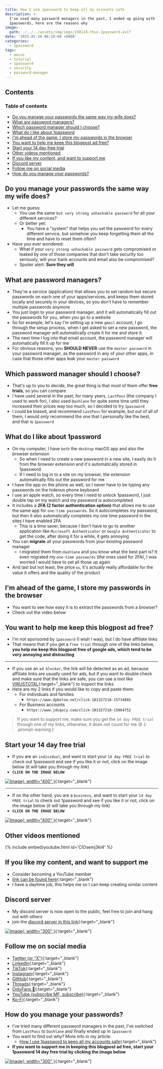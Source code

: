 ```yaml
---
title: How I use 1password to keep all my accounts safe
description: >-
  I've used many password managers in the past, I ended up going with
  1passwords, here are the reasons why
image:
  path: ./../../assets/img/imgs/250124-thux-1password.avif
date: '2025-01-24 06:10:00 +0000'
categories:
  - 1password
tags:
  - macos
  - tutorial
  - 1password
  - security
  - password-manager
---
```

## Contents

### Table of contents

<!-- toc -->

- [Do you manage your passwords the same way my wife does?](#do-you-manage-your-passwords-the-same-way-my-wife-does)
- [What are password managers?](#what-are-password-managers)
- [Which password manager should I choose?](#which-password-manager-should-i-choose)
- [What do I like about 1password](#what-do-i-like-about-1password)
- [I'm ahead of the game, I store my passwords in the browser](#im-ahead-of-the-game-i-store-my-passwords-in-the-browser)
- [You want to help me keep this blogpost ad free?](#you-want-to-help-me-keep-this-blogpost-ad-free)
- [Start your 14 day free trial](#start-your-14-day-free-trial)
- [Other videos mentioned](#other-videos-mentioned)
- [If you like my content, and want to support me](#if-you-like-my-content-and-want-to-support-me)
- [Discord server](#discord-server)
- [Follow me on social media](#follow-me-on-social-media)
- [How do you manage your passwords?](#how-do-you-manage-your-passwords)

<!-- tocstop -->

## Do you manage your passwords the same way my wife does?

- Let me guess:
  - You use the same `but very strong unhackable password` for all your
    different services?
  - Or better yet:
    - You have a "system" that helps you set the password for every different
      service, but somehow you keep forgetting them all the time and have to
      reset them often?
- Have you ever wondered:
  - What if your `very strong unhackable password` gets compromised or leaked by
    one of those companies that don't take security too seriously, will your
    bank accounts and email also be compromised?
  - Spoiler alert: **Sure they will**

## What are password managers?

- They're a service (application) that allows you to set random but secure
  passwords on each one of your apps/services, and keeps them stored locally and
  securely in your devices, so you don't have to remember multiple passwords
  anymore
- You just login to your password manager, and it will automatically fill out
  the passwords for you, when you go to a website
- So for example, let's say I'm setting up a new `gmail` account, I go through
  the setup process, when I get asked to set a new password, the password
  manager will automatically create it for me and store it.
- The next time I log into that email account, the password manager will
  automatically fill it up for me
- For obvious reasons, you **SHOULD NEVER** use the `master password` in your
  password manager, as the password in any of your other apps, in case that
  those other apps leak your `master password`

## Which password manager should I choose?

- That's up to you to decide, the great thing is that most of them offer **free
  trials**, so you can compare
- I have used several in the past, for many years, `LastPass` (the company I
  used to work for), I also used `Dashlane` for quite some time until they
  increased their prices way too much, so I decided to try `1password`
- I could be biased, and recommend `LastPass` for example, but out of all of
  them, I would only recommend the one that I personally like the best, and that
  is `1password`

## What do I like about 1password

- On my computer, I have `both` the `desktop` macOS app and also the browser
  extension
  - So when I need to create a new password in a new site, I easily do it from
    the browser extension and it's automatically stored in 1password
  - If I need to log in to a site on my browser, the extension automatically
    fills out the password for me
- I have the app on the phone as well, so I never have to be typing any
  passwords on the hideous phone keyboard
- I use an apple watch, so every time I need to unlock 1password, I just double
  tap on my watch and my password is autocompleted
- It includes a **2FA (2 factor authentication option)** that allows me to use
  the same app for `one-time passwords`. So it autocompletes my password, but
  then it also automatically completes my one time password in the sites I have
  enabled 2FA
  - This is a time saver, because I don't have to go to another application like
    `Microsoft Authenticator` or `Google Authenticator` to get the code, after
    doing it for a while, it gets annoying
- You can **migrate** all your passwords from your existing password manager
  - I migrated them from `dashlane` and you know what the best part is? It even
    migrated my `one-time passwords` (the ones used for 2FA), I was worried I
    would have to set all those up again
- And last but not least, the price 💵, it's actually really affordable for the
  value it offers and the quality of the product

## I'm ahead of the game, I store my passwords in the browser

- You want to see how easy it is to extract the passwords from a browser?
- Check out the video below

## You want to help me keep this blogpost ad free?

- I'm not sponsored by `1password` (I wish I was), but I do have affiliate links
- That means that if you get a `free trial` through one of the links below,
  **you help me keep this blogpost free of google ads, which tend to be very
  annoying and distracting**

---

- If you use an `ad blocker`, the link will be detected as an ad, because
  affiliate links are usually used for ads, but if you want to double check and
  make sure that the links are safe, you can use a tool like
  [VIRUSTOTAL](https://www.virustotal.com/gui/home/url){:target="\_blank"} to
  inspect the links
- Here are my 2 links if you would like to copy and paste them:
  - For individuals and families
    - `https://www.dpbolvw.net/click-101327218-15734885`
  - For Business accounts
    - `https://www.jdoqocy.com/click-101327218-15864752`

<!-- markdownlint-disable -->
<!-- prettier-ignore-start -->
 
<!-- tip=green, info=blue, warning=yellow, danger=red -->
 
> If you want to support me, make sure you get the `14 day FREE trial` through one
> of my links, otherwise, it does not count for me 😢
{: .prompt-warning }
 
<!-- prettier-ignore-end -->
<!-- markdownlint-restore -->

## Start your 14 day free trial

- If you are an `individual`, and want to start your `14 day FREE trial` to
  check out 1password and see if you like it or not, click on the image below
  (it will take you through my link)
- **`CLICK ON THE IMAGE BELOW`**

<!-- prettier-ignore -->
[![Image](../../assets/img/imgs/250123-1password-individuals.avif){: width="400" }](https://www.dpbolvw.net/click-101327218-15734885){:target="_blank"}

---

- If on the other hand, you are a `business`, and want to start your
  `14 day FREE trial` to check out 1password and see if you like it or not,
  click on the image below (it will take you through my link)
- **`CLICK ON THE IMAGE BELOW`**

<!-- prettier-ignore -->
[![Image](../../assets/img/imgs/250123-1password-businesses.avif){: width="400" }](https://www.jdoqocy.com/click-101327218-15864752){:target="_blank"}

## Other videos mentioned

{% include embed/youtube.html id='CIOsemj3kl4' %}

## If you like my content, and want to support me

- Consider becoming a YouTube member
- [link can be found here](https://www.youtube.com/channel/UCrSIvbFncPSlK6AdwE2QboA/join){:target="\_blank"}
- I have a daytime job, this helps me so I can keep creating similar content

## Discord server

- My discord server is now open to the public, feel free to join and hang out
  with others
- join the
  [discord server in this link](https://discord.gg/NgqMgwwtMH){:target="\_blank"}

[![Image](./../../assets/img/imgs/250210-discord-free.avif){: width="300" }](https://discord.gg/NgqMgwwtMH){:target="\_blank"}

## Follow me on social media

- [Twitter (or "X")](https://x.com/link_arzu){:target="\_blank"}
- [LinkedIn](https://www.linkedin.com/in/christianarzu){:target="\_blank"}
- [TikTok](https://www.tiktok.com/@linkarzu){:target="\_blank"}
- [Instagram](https://www.instagram.com/link_arzu){:target="\_blank"}
- [GitHub](https://github.com/linkarzu){:target="\_blank"}
- [Threads](https://www.threads.net/@link_arzu){:target="\_blank"}
- [OnlyFans 🍆](https://linkarzu.com/assets/img/imgs/250126-whyugae.avif){:target="\_blank"}
- [YouTube (subscribe MF, subscribe)](https://www.youtube.com/@linkarzu){:target="\_blank"}
- [Ko-Fi](https://ko-fi.com/linkarzu/goal?g=6){:target="\_blank"}

## How do you manage your passwords?

- I've tried many different password managers in the past, I've switched from
  `LastPass` to `Dashlane` and finally ended up in `1password`
- You want to find out why? More info in my article:
  - [How I use 1password to keep all my accounts safe](https://linkarzu.com/posts/1password/1password/){:target="\_blank"}
- **If you want to support me in keeping this blogpost ad free, start your
  1password 14 day free trial by clicking the image below**

[![Image](../../assets/img/imgs/250124-1password-banner.avif){: width="300" }](https://www.dpbolvw.net/click-101327218-15734885){:target="\_blank"}

